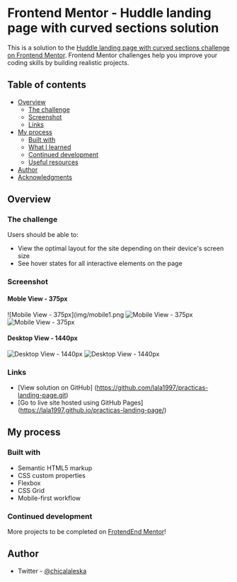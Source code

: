 # Frontend Mentor - Huddle landing page with curved sections solution

This is a solution to the [Huddle landing page with curved sections challenge on Frontend Mentor](https://www.frontendmentor.io/challenges/huddle-landing-page-with-curved-sections-5ca5ecd01e82137ec91a50f2). Frontend Mentor challenges help you improve your coding skills by building realistic projects. 

## Table of contents

- [Overview](#overview)
  - [The challenge](#the-challenge)
  - [Screenshot](#screenshot)
  - [Links](#links)
- [My process](#my-process)
  - [Built with](#built-with)
  - [What I learned](#what-i-learned)
  - [Continued development](#continued-development)
  - [Useful resources](#useful-resources)
- [Author](#author)
- [Acknowledgments](#acknowledgments)


## Overview

### The challenge

Users should be able to:

- View the optimal layout for the site depending on their device's screen size
- See hover states for all interactive elements on the page

### Screenshot

#### Moble View - 375px
![Mobile View - 375px](img/mobile1.png ![Mobile View - 375px](img/mobile2.png) ![Mobile View - 375px](img/mobile3.png)

#### Desktop View - 1440px
![Desktop View - 1440px](img/desktop1.png) ![Desktop View - 1440px](img/desktop2.png)

### Links

- [View solution on GitHub] (https://github.com/lala1997/practicas-landing-page.git)
- [Go to live site hosted using GitHub Pages] (https://lala1997.github.io/practicas-landing-page/)

## My process

### Built with

- Semantic HTML5 markup
- CSS custom properties
- Flexbox
- CSS Grid
- Mobile-first workflow



### Continued development

More projects to be completed on [FrotendEnd Mentor](https://www.frontendmentor.io/)!


## Author

- Twitter - [@chicalaleska](https://twitter.com/chicalaleska)